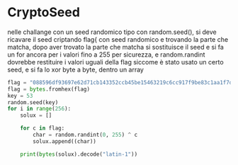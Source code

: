 # CryptoSeed

nelle challange con un seed randomico tipo con random.seed(), si deve ricavare il seed criptando flag{ con seed randomico e trovando la parte che matcha, dopo aver trovato la parte che matcha si sostituisce il seed e si fa un for ancora per i valori fino a 255 per sicurezza, e random.randint dovrebbe restituire i valori uguali della flag siccome è stato usato un certo seed, e si fa lo xor byte a byte, dentro un array 


```py
flag = "088596df93697e62d71cb143352ccb45be15463219c6cc917f9be83c1aa1f7d0217b4586c1058009"
flag = bytes.fromhex(flag)
key = 53
random.seed(key)
for i in range(256):
    solux = []

    for c in flag:
        char = random.randint(0, 255) ^ c
        solux.append((char))

    print(bytes(solux).decode("latin-1"))
```